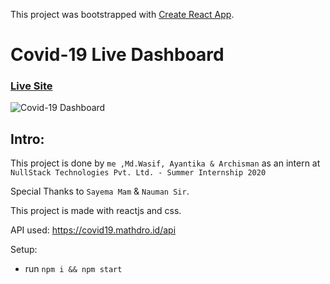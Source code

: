 This project was bootstrapped with [Create React App](https://github.com/facebook/create-react-app).

# Covid-19 Live Dashboard

### [Live Site](https://covid-19-liveupdate.netlify.app//)

![Covid-19 Dashboard](https://i.ibb.co/zfkhpLh/Screenshot.pn)

## Intro:
This project is done by ```me ,Md.Wasif, Ayantika & Archisman``` as an intern at ```NullStack Technologies Pvt. Ltd. - Summer Internship 2020```

Special Thanks to ```Sayema Mam``` & ```Nauman Sir```.

This project is made with reactjs and css. 

API used: https://covid19.mathdro.id/api

Setup:
- run ```npm i && npm start```
